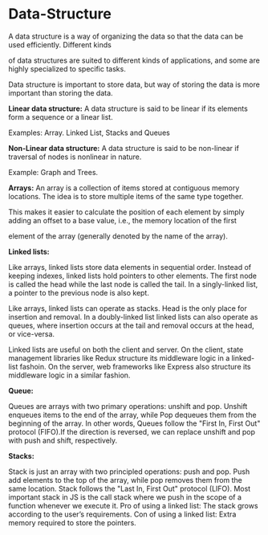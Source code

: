 # Data-Structure

A data structure is a way of organizing the data so that the data can be used efficiently. Different kinds 

of data structures are suited to different kinds of applications, and some are highly specialized to specific tasks. 

Data structure is important to store data, but way of storing the data is more important than storing the data.

**Linear data structure:** A data structure is said to be linear if its elements form a sequence or a linear list. 

Examples: Array. Linked List, Stacks and Queues

**Non-Linear data structure:** A data structure is said to be non-linear if traversal of nodes is nonlinear in nature. 

Example: Graph and Trees.

**Arrays:** An array is a collection of items stored at contiguous memory locations. The idea is to store multiple items of the same type together. 

This makes it easier to calculate the position of each element by simply adding an offset to a base value, i.e., the memory location of the first 

element of the array (generally denoted by the name of the array).

**Linked lists:**

Like arrays, linked lists store data elements in sequential order. Instead of keeping indexes, linked lists hold pointers to other elements. The first node is called the head while the last node is called the tail. In a singly-linked list, a pointer to the previous node is also kept.

Like arrays, linked lists can operate as stacks. Head is the only place for insertion and removal. In a doubly-linked list linked lists can also operate as queues, where insertion occurs at the tail and removal occurs at the head, or vice-versa.

Linked lists are useful on both the client and server. On the client, state management libraries like Redux structure its middleware logic in a linked-list fashoin. On the server, web frameworks like Express also structure its middleware logic in a similar fashion.

**Queue:**

Queues are arrays with two primary operations: unshift and pop. Unshift enqueues items to the end of the array, while Pop dequeues them from the beginning of the array. In other words, Queues follow the "First In, First Out" protocol (FIFO).If the direction is reversed, we can replace unshift and pop with push and shift, respectively.


**Stacks:**

 Stack is just an array with two principled operations: push and pop. Push add elements to the top of the array, while pop removes them from the same location. Stack follows the "Last In, First Out" protocol (LIFO). Most important stack in JS is the call stack where we push in the scope of a function whenever we execute it. Pro of using a linked list: The stack grows according to the user’s requirements.
Con of using a linked list: Extra memory required to store the pointers.

 
